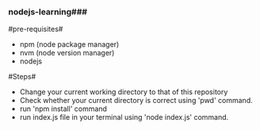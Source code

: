 ### nodejs-learning###
#pre-requisites#
* npm (node package manager)
* nvm (node version manager)
* nodejs

#Steps#
* Change your current working directory to that of this repository
* Check whether your current directory is correct using 'pwd' command.
* run 'npm install' command
* run index.js file in your terminal using 'node index.js' command.
